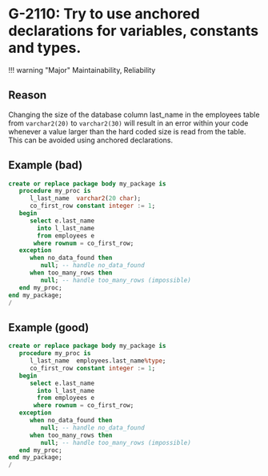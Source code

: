 # G-2110: Try to use anchored declarations for variables, constants and types.

!!! warning "Major"
    Maintainability, Reliability

## Reason

Changing the size of the database column last_name in the employees table from `varchar2(20)` to `varchar2(30)` will result in an error within your code whenever a value larger than the hard coded size is read from the table. This can be avoided using anchored declarations.

## Example (bad)

``` sql hl_lines="3"
create or replace package body my_package is
   procedure my_proc is
      l_last_name  varchar2(20 char);
      co_first_row constant integer := 1;
   begin
      select e.last_name
        into l_last_name
        from employees e
       where rownum = co_first_row;
   exception
      when no_data_found then
         null; -- handle no_data_found
      when too_many_rows then
         null; -- handle too_many_rows (impossible)
   end my_proc;
end my_package;
/
```

## Example (good)

``` sql hl_lines="3"
create or replace package body my_package is
   procedure my_proc is
      l_last_name  employees.last_name%type;
      co_first_row constant integer := 1;
   begin
      select e.last_name
        into l_last_name
        from employees e
       where rownum = co_first_row;
   exception
      when no_data_found then
         null; -- handle no_data_found
      when too_many_rows then
         null; -- handle too_many_rows (impossible)
   end my_proc;
end my_package;
/
```